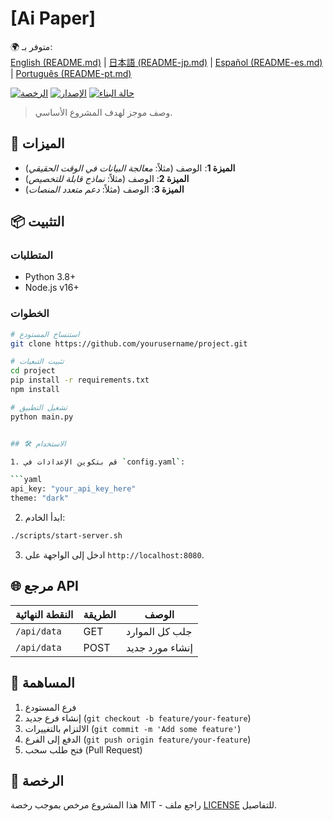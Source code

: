
# [Ai Paper]

🌍 متوفر بـ:  
[English (README.md)](README.md) | [日本語 (README-jp.md)](README-jp.md) | [Español (README-es.md)](README-es.md) | [Português (README-pt.md)](README-pt.md)

[![الرخصة](https://img.shields.io/badge/license-MIT-blue.svg)](LICENSE)
[![الإصدار](https://img.shields.io/badge/version-1.0.0-green.svg)](https://github.com/yourusername/project/releases)
[![حالة البناء](https://img.shields.io/travis/yourusername/project/master.svg)](https://travis-ci.org/yourusername/project)

> وصف موجز لهدف المشروع الأساسي.

## 🚀 الميزات

- **الميزة 1**: الوصف (مثلاً: *معالجة البيانات في الوقت الحقيقي*)  
- **الميزة 2**: الوصف (مثلاً: *نماذج قابلة للتخصيص*)  
- **الميزة 3**: الوصف (مثلاً: *دعم متعدد المنصات*)

## 📦 التثبيت

### المتطلبات
- Python 3.8+
- Node.js v16+

### الخطوات
```bash
# استنساخ المستودع
git clone https://github.com/yourusername/project.git

# تثبيت التبعيات
cd project
pip install -r requirements.txt
npm install

# تشغيل التطبيق
python main.py


## 🛠️ الاستخدام

1. قم بتكوين الإعدادات في `config.yaml`:

```yaml
api_key: "your_api_key_here"
theme: "dark"
```

2. ابدأ الخادم:

```bash
./scripts/start-server.sh
```

3. ادخل إلى الواجهة على `http://localhost:8080`.

## 🌐 مرجع API

| النقطة النهائية | الطريقة | الوصف           |
| --------------- | ------- | --------------- |
| `/api/data`     | GET     | جلب كل الموارد  |
| `/api/data`     | POST    | إنشاء مورد جديد |

## 🤝 المساهمة

1. فرع المستودع
2. إنشاء فرع جديد (`git checkout -b feature/your-feature`)
3. الالتزام بالتغييرات (`git commit -m 'Add some feature'`)
4. الدفع إلى الفرع (`git push origin feature/your-feature`)
5. فتح طلب سحب (Pull Request)

## 📄 الرخصة

هذا المشروع مرخص بموجب رخصة MIT - راجع ملف [LICENSE](LICENSE) للتفاصيل.


